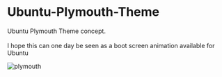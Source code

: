 # Ubuntu-Plymouth-Theme
Ubuntu Plymouth Theme concept. <br>
<br>
I hope this can one day be seen as a boot screen animation available for Ubuntu

![plymouth](https://i.imgur.com/BZXneYK.gif)
